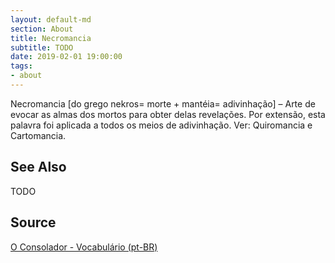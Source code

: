 ```yaml
---
layout: default-md
section: About
title: Necromancia
subtitle: TODO
date: 2019-02-01 19:00:00
tags:
- about
---
```


Necromancia [do grego nekros= morte + mantéia= adivinhação] – Arte de evocar as almas dos mortos para obter delas revelações. Por extensão, esta palavra foi aplicada a todos os meios de adivinhação. Ver: Quiromancia e Cartomancia.

## See Also
TODO

## Source
[O Consolador - Vocabulário (pt-BR)](http://www.oconsolador.com.br/linkfixo/vocabulario/principal.html)
